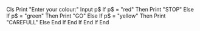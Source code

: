 Cls
Print "Enter your colour:"
Input p$
If p$ = "red" Then
    Print "STOP"
Else If p$ = "green" Then
        Print "GO"
    Else If p$ = "yellow" Then
            Print "CAREFULL"
        Else
        End If
    End If
End If
End

